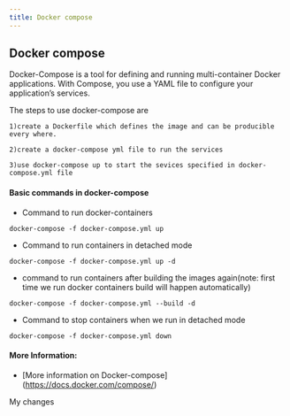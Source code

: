 ```yaml
---
title: Docker compose
---
```


## Docker compose

Docker-Compose is a tool for defining and running multi-container Docker applications. With Compose, you use a YAML file to configure your application’s services. 

The steps to use docker-compose are

```
1)create a Dockerfile which defines the image and can be producible every where.
```
```
2)create a docker-compose yml file to run the services
```
```
3)use docker-compose up to start the sevices specified in docker-compose.yml file
```

#### Basic commands in docker-compose

* Command to run docker-containers 

```
docker-compose -f docker-compose.yml up
```

* Command to run containers in detached mode

```
docker-compose -f docker-compose.yml up -d
```

* command to run containers after building the images again(note: first time we run docker containers build will happen automatically)

```
docker-compose -f docker-compose.yml --build -d
```

* Command to stop containers when we run in detached mode

```
docker-compose -f docker-compose.yml down
```

#### More Information:
- [More information on Docker-compose]
(https://docs.docker.com/compose/)
    
My changes
